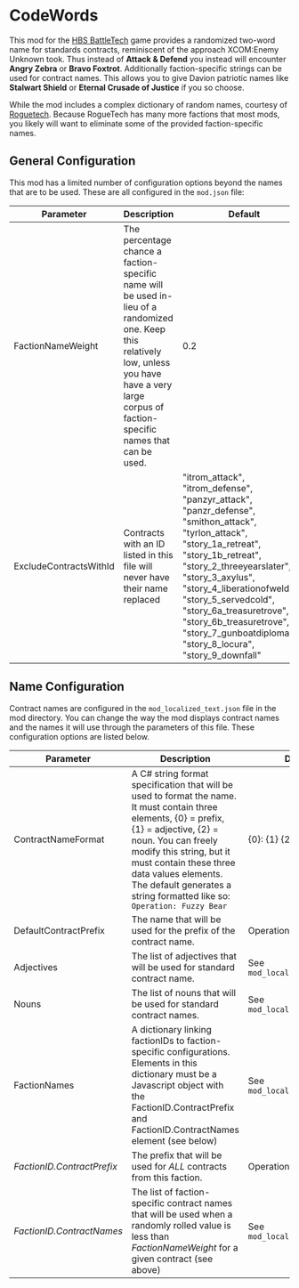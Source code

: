 # CodeWords 

This mod for the [HBS BattleTech](http://battletechgame.com/) game provides a randomized two-word name for standards contracts, reminiscent of the approach XCOM:Enemy Unknown took. Thus instead of **Attack & Defend** you instead will encounter **Angry Zebra** or **Bravo Foxtrot**. Additionally faction-specific strings can be used for contract names. This allows you to give Davion patriotic names like **Stalwart Shield** or **Eternal Crusade of Justice** if you so choose.

While the mod includes a complex dictionary of random names, courtesy of [Roguetech](http://github.com/battletechmodders/roguetech). Because RogueTech has many more factions that most mods, you likely will want to eliminate some of the provided faction-specific names.

## General Configuration

This mod has a limited number of configuration options beyond the names that are to be used. These are all configured in the `mod.json` file:

| Parameter | Description | Default |
| -- | -- | -- |
| FactionNameWeight | The percentage chance a faction-specific name will be used in-lieu of a randomized one. Keep this relatively low, unless you have have a very large corpus of faction-specific names that can be used. | 0.2 |
| ExcludeContractsWithId | Contracts with an ID listed in this file will never have their name replaced |  "itrom_attack", "itrom_defense", "panzyr_attack", "panzr_defense", "smithon_attack", "tyrlon_attack", "story_1a_retreat", "story_1b_retreat", "story_2_threeyearslater", "story_3_axylus", "story_4_liberationofweldry", "story_5_servedcold", "story_6a_treasuretrove", "story_6b_treasuretrove", "story_7_gunboatdiplomacy", "story_8_locura", "story_9_downfall" |

## Name Configuration

Contract names are configured in the `mod_localized_text.json` file in the mod directory. You can change the way the mod displays contract names and the names it will use through the parameters of this file. These configuration options are listed below.

| Parameter | Description | Default |
| -- | -- | -- |
| ContractNameFormat | A C# string format specification that will be used to format the name. It must contain three elements, {0} = prefix, {1} = adjective, {2} = noun. You can freely modify this string, but it must contain these three data values elements. The default generates a string formatted like so: `Operation: Fuzzy Bear` | {0}: {1} {2} |
| DefaultContractPrefix | The name that will be used for the prefix of the contract name. | Operation |
| Adjectives | The list of adjectives that will be used for standard contract name. | See `mod_localized_text.json` |
| Nouns | The list of nouns that will be used for standard contract names. | See `mod_localized_text.json` |
| FactionNames | A dictionary linking factionIDs to faction-specific configurations. Elements in this dictionary must be a Javascript object with the FactionID.ContractPrefix and FactionID.ContractNames element (see below) | See `mod_localized_text.json` |
| *FactionID.ContractPrefix* | The prefix that will be used for *ALL* contracts from this faction. | Operation |
| *FactionID.ContractNames* | The list of faction-specific contract names that will be used when a randomly rolled value is less than *FactionNameWeight* for a given contract (see above) | See `mod_localized_text.json` |

